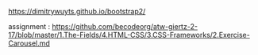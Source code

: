 https://dimitrywuyts.github.io/bootstrap2/

assignment : https://github.com/becodeorg/atw-giertz-2-17/blob/master/1.The-Fields/4.HTML-CSS/3.CSS-Frameworks/2.Exercise-Carousel.md
